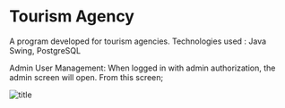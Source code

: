
# Tourism Agency

A program developed for tourism agencies.
Technologies used : Java Swing, PostgreSQL 


Admin
User Management: When logged in with admin authorization, the admin screen will open. From this screen;

![title](https://github.com/TalhaTopaloglu/TourismAgency/issues/1)
